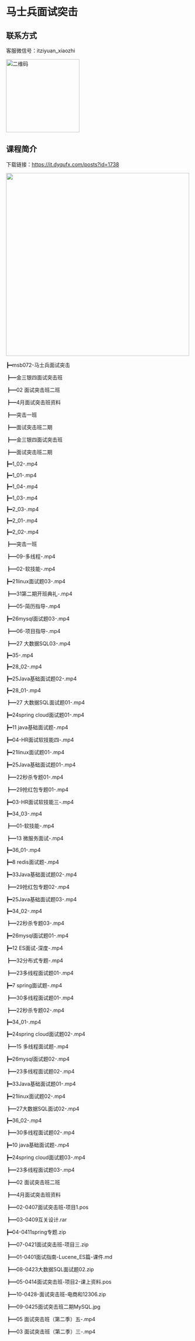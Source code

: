 # 马士兵面试突击

## 联系方式

客服微信号：itziyuan_xiaozhi

<img src="https://ziyuanyun.oss-cn-guangzhou.aliyuncs.com/common/20240614073449/666b82192834a.jpg" width="200" height="200" alt="二维码">

## 课程简介

下载链接：https://it.dyqufx.com/posts?id=1738

<img src="https://ziyuanyun.oss-cn-guangzhou.aliyuncs.com/yun/20240515183522/66448fea8c35a.jpg" width="500" alt="">

  ┣━msb072-马士兵面试突击

 ┣━金三银四面试突击班

 ┣━02 面试突击班二班

 ┣━4月面试突击班资料

 ┣━突击一班

 ┣━面试突击班二期

 ┣━金三银四面试突击班

 ┣━面试突击班二期

 ┣━1_02-.mp4

 ┣━1_01-.mp4

 ┣━1_04-.mp4

 ┣━1_03-.mp4

 ┣━2_03-.mp4

 ┣━2_01-.mp4

 ┣━2_02-.mp4

 ┣━突击一班

 ┣━09-多线程-.mp4

 ┣━02-软技能-.mp4

 ┣━21linux面试题03-.mp4

 ┣━31第二期开班典礼-.mp4

 ┣━05-简历指导-.mp4

 ┣━26mysql面试题03-.mp4

 ┣━06-项目指导-.mp4

 ┣━27 大数据SQL03-.mp4

 ┣━35-.mp4

 ┣━28_02-.mp4

 ┣━25Java基础面试题02-.mp4

 ┣━28_01-.mp4

 ┣━27 大数据SQL面试题01-.mp4

 ┣━24spring cloud面试题01-.mp4

 ┣━11 java基础面试题-.mp4

 ┣━04-HR面试软技能四-.mp4

 ┣━21linux面试题01-.mp4

 ┣━25Java基础面试题01-.mp4

 ┣━22秒杀专题01-.mp4

 ┣━29抢红包专题01-.mp4

 ┣━03-HR面试软技能三-.mp4

 ┣━34_03-.mp4

 ┣━01-软技能-.mp4

 ┣━13 微服务面试-.mp4

 ┣━36_01-.mp4

 ┣━8 redis面试题-.mp4

 ┣━33Java基础面试题02-.mp4

 ┣━29抢红包专题02-.mp4

 ┣━25Java基础面试题03-.mp4

 ┣━34_02-.mp4

 ┣━22秒杀专题03-.mp4

 ┣━26mysql面试题01-.mp4

 ┣━12 ES面试-深度-.mp4

 ┣━32分布式专题-.mp4

 ┣━23多线程面试题01-.mp4

 ┣━7 spring面试题-.mp4

 ┣━30多线程面试题01-.mp4

 ┣━22秒杀专题02-.mp4

 ┣━34_01-.mp4

 ┣━24spring cloud面试题02-.mp4

 ┣━15 多线程面试题-.mp4

 ┣━26mysql面试题02-.mp4

 ┣━23多线程面试题02-.mp4

 ┣━33Java基础面试题01-.mp4

 ┣━21linux面试题02-.mp4

 ┣━27大数据SQL面试02-.mp4

 ┣━36_02-.mp4

 ┣━30多线程面试题02-.mp4

 ┣━10 java基础面试题-.mp4

 ┣━24spring cloud面试题03-.mp4

 ┣━23多线程面试题03-.mp4

 ┣━02 面试突击班二班

 ┣━4月面试突击班资料

 ┣━02-0407面试突击班-项目1.pos

 ┣━03-0409互关设计.rar

 ┣━04-0411spring专题.zip

 ┣━07-0421面试突击班-项目三.zip

 ┣━01-0401面试指南-Lucene_ES篇-课件.md

 ┣━08-0423大数据SQL面试题02.zip

 ┣━05-0414面试突击班-项目2-课上资料.pos

 ┣━10-0428-面试突击班-电商和12306.zip

 ┣━09-0425面试突击班二期MySQL.jpg

 ┣━05 面试突击班（第二季）五-.mp4

 ┣━03 面试突击班（第二季）三-.mp4

  